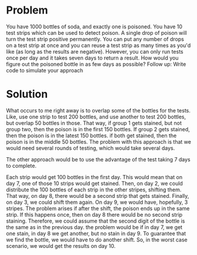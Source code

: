 # Problem

You have 1000 bottles of soda, and exactly one is poisoned. You have 10 test strips which can be used to detect poison. A single drop of poison will turn the test strip positive permanently. You can put any number of drops on a test strip at once and you can reuse a test strip as many times as you'd like (as long as the results are negative). However, you can only run tests once per day and it takes seven days to return a result. How would you figure out the poisoned bottle in as few days as possible?
Follow up: Write code to simulate your approach

# Solution

What occurs to me right away is to overlap some of the bottles for the tests. 
Like, use one strip to test 200 bottles, and use another to test 200 bottles, but overlap 50 bottles in those. That way, if group 1 gets stained, but not group two, then the poison is in the first 150 bottles. If group 2 gets stained, then the poison is in the latest 150 bottles. if both get stained, then the poison is in the middle 50 bottles. 
The problem with this approach is that we would need several rounds of testing, which would take several days. 

The other approach would be to use the advantage of the test taking 7 days to complete. 

Each strip would get 100 bottles in the first day. This would mean that on day 7, one of those 10 strips would get stained. 
Then, on day 2, we could distribute the 100 bottles of each strip in the other stripes, shifting them. 
That way, on day 8, there would be a second strip that gets stained. 
Finally, on day 3, we could shift them again. 
On day 9, we would have, hopefully, 3 stripes. 
The problem arises if after the shift, the poison ends up in the same strip. If this happens once, then on day 8 there would be no second strip staining. Therefore, we could assume that the second digit of the bottle is the same as in the previous day. the problem would be if in day 7, we get one stain, in day 8 we get another, but no stain in day 9. 
To guarantee that we find the bottle, we would have to do another shift. So, in the worst case scenario, we would get the results on day 10. 